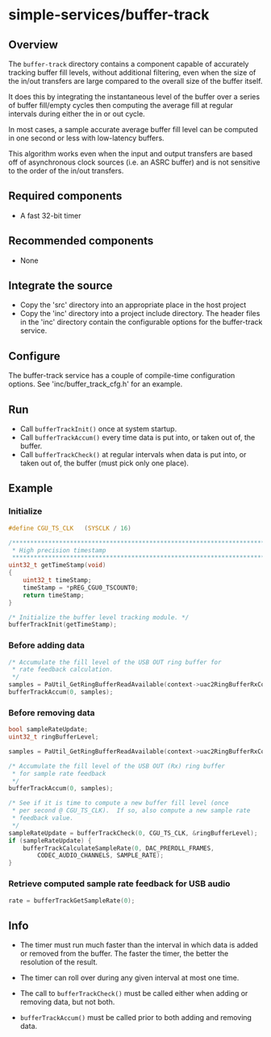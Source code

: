 # simple-services/buffer-track

## Overview

The `buffer-track` directory contains a component capable of accurately tracking buffer fill levels, without additional filtering, even when the size of the in/out transfers are large compared to the overall size of the buffer itself.

It does this by integrating the instantaneous level of the buffer over a series of buffer fill/empty cycles then computing the average fill at regular intervals during either the in or out cycle.

In most cases, a sample accurate average buffer fill level can be computed in one second or less with low-latency buffers.

This algorithm works even when the input and output transfers are based off of asynchronous clock sources (i.e. an ASRC buffer) and is not sensitive to the order of the in/out transfers.

## Required components

- A fast 32-bit timer

## Recommended components

- None

## Integrate the source

- Copy the 'src' directory into an appropriate place in the host project
- Copy the 'inc' directory into a project include directory.  The header files in the 'inc' directory contain the configurable options for the buffer-track service.

## Configure

The buffer-track service has a couple of compile-time configuration options.  See 'inc/buffer_track_cfg.h' for an example.

## Run

- Call `bufferTrackInit()` once at system startup.
- Call `bufferTrackAccum()` every time data is put into, or taken out of, the buffer.
- Call `bufferTrackCheck()` at regular intervals when data is put into, or taken out of, the buffer (must pick only one place).

## Example

### Initialize

```C
#define CGU_TS_CLK   (SYSCLK / 16)

/***********************************************************************
 * High precision timestamp
 **********************************************************************/
uint32_t getTimeStamp(void)
{
    uint32_t timeStamp;
    timeStamp = *pREG_CGU0_TSCOUNT0;
    return timeStamp;
}

/* Initialize the buffer level tracking module. */
bufferTrackInit(getTimeStamp);
```

### Before adding data

```C
/* Accumulate the fill level of the USB OUT ring buffer for
 * rate feedback calculation.
 */
samples = PaUtil_GetRingBufferReadAvailable(context->uac2RingBufferRxCodec);
bufferTrackAccum(0, samples);
```

### Before removing data

```C
bool sampleRateUpdate;
uint32_t ringBufferLevel;

samples = PaUtil_GetRingBufferReadAvailable(context->uac2RingBufferRxCodec);

/* Accumulate the fill level of the USB OUT (Rx) ring buffer
 * for sample rate feedback
 */
bufferTrackAccum(0, samples);

/* See if it is time to compute a new buffer fill level (once
 * per second @ CGU_TS_CLK).  If so, also compute a new sample rate
 * feedback value.
 */
sampleRateUpdate = bufferTrackCheck(0, CGU_TS_CLK, &ringBufferLevel);
if (sampleRateUpdate) {
    bufferTrackCalculateSampleRate(0, DAC_PREROLL_FRAMES,
        CODEC_AUDIO_CHANNELS, SAMPLE_RATE);
}
```

### Retrieve computed sample rate feedback for USB audio

```C
rate = bufferTrackGetSampleRate(0);
```

## Info

- The timer must run much faster than the interval in which data is added or removed from the buffer.  The faster the timer, the better the resolution of the result.

- The timer can roll over during any given interval at most one time.

- The call to `bufferTrackCheck()` must be called either when adding or removing data, but not both.

- `bufferTrackAccum()` must be called prior to both adding and removing data.
